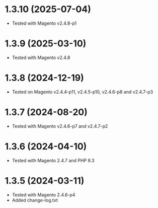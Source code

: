 1.3.10 (2025-07-04)
=============
- Tested with Magento v2.4.8-p1

1.3.9 (2025-03-10)
=============
- Tested with Magento v2.4.8

1.3.8 (2024-12-19)
=============
- Tested on Magento v2.4.4-p11, v2.4.5-p10, v2.4.6-p8 and v2.4.7-p3

1.3.7 (2024-08-20)
=============
- Tested with Magento v2.4.6-p7 and v2.4.7-p2

1.3.6 (2024-04-10)
=============
- Tested with Magento 2.4.7 and PHP 8.3

1.3.5 (2024-03-11)
=============
- Tested with Magento 2.4.6-p4
- Added change-log.txt
